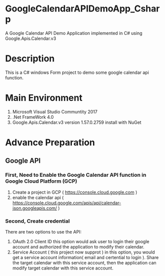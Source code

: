 # GoogleCalendarAPIDemoApp_Csharp
A Google Calendar API Demo Application implemented in C# using Google.Apis.Calendar.v3

# Description
This is a C# windows Form project to demo some google calendar api function.

# Main Environment
1. Microsoft Visual Studio Communtity 2017
2. .Net FrameWork 4.0
3. Google.Apis.Calendar.v3  version 1.57.0.2759 install with NuGet

# Advance Preparation
## Google API
### First, Need to Enable the Google Calendar API function in Google Cloud Platform (GCP)
1. Create a project in GCP ( https://console.cloud.google.com )
2. enable the calendar api ( https://console.cloud.google.com/apis/api/calendar-json.googleapis.com/ )
### Second, Create credential
There are two options to use the API:
1. OAuth 2.0 Client ID 
  this option would ask user to login their google account and authorized the application to modify their calendar.
2. Service Account ( this project now supprot )
  in this option, you would get a service account information( email and certential to login ).
  Share the target calendar with this service account, then the application can modify target calendar with this service account.
